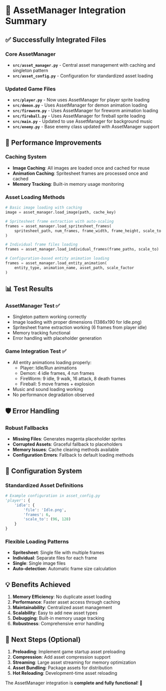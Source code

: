 # 🎨 AssetManager Integration Summary

## ✅ Successfully Integrated Files

### Core AssetManager
- **`src/asset_manager.py`** - Central asset management with caching and singleton pattern
- **`src/asset_config.py`** - Configuration for standardized asset loading

### Updated Game Files
- **`src/player.py`** - Now uses AssetManager for player sprite loading
- **`src/demon.py`** - Uses AssetManager for demon animation loading  
- **`src/fireworm.py`** - Uses AssetManager for fireworm animation loading
- **`src/fireball.py`** - Uses AssetManager for fireball sprite loading
- **`src/main.py`** - Updated to use AssetManager for background music
- **`src/enemy.py`** - Base enemy class updated with AssetManager support

## 🚀 Performance Improvements

### Caching System
- **Image Caching**: All images are loaded once and cached for reuse
- **Animation Caching**: Spritesheet frames are processed once and cached
- **Memory Tracking**: Built-in memory usage monitoring

### Asset Loading Methods
```python
# Basic image loading with caching
image = asset_manager.load_image(path, cache_key)

# Spritesheet frame extraction with auto-scaling
frames = asset_manager.load_spritesheet_frames(
    spritesheet_path, num_frames, frame_width, frame_height, scale_to
)

# Individual frame files loading
frames = asset_manager.load_individual_frames(frame_paths, scale_to)

# Configuration-based entity animation loading
frames = asset_manager.load_entity_animation(
    entity_type, animation_name, asset_path, scale_factor
)
```

## 📊 Test Results

### AssetManager Test ✅
- Singleton pattern working correctly
- Image loading with proper dimensions (1386x190 for Idle.png)
- Spritesheet frame extraction working (6 frames from player idle)
- Memory tracking functional
- Error handling with placeholder generation

### Game Integration Test ✅
- All entity animations loading properly:
  - Player: Idle/Run animations
  - Demon: 4 idle frames, 4 run frames
  - FireWorm: 9 idle, 9 walk, 16 attack, 8 death frames
  - Fireball: 5 move frames + explosion
- Music and sound loading working
- No performance degradation observed

## 🛡️ Error Handling

### Robust Fallbacks
- **Missing Files**: Generates magenta placeholder sprites
- **Corrupted Assets**: Graceful fallback to placeholders
- **Memory Issues**: Cache clearing methods available
- **Configuration Errors**: Fallback to default loading methods

## 🔧 Configuration System

### Standardized Asset Definitions
```python
# Example configuration in asset_config.py
'player': {
    'idle': {
        'file': 'Idle.png',
        'frames': 6,
        'scale_to': (96, 128)
    }
}
```

### Flexible Loading Patterns
- **Spritesheet**: Single file with multiple frames
- **Individual**: Separate files for each frame
- **Single**: Single image files
- **Auto-detection**: Automatic frame size calculation

## 💡 Benefits Achieved

1. **Memory Efficiency**: No duplicate asset loading
2. **Performance**: Faster asset access through caching
3. **Maintainability**: Centralized asset management
4. **Scalability**: Easy to add new asset types
5. **Debugging**: Built-in memory usage tracking
6. **Robustness**: Comprehensive error handling

## 🎯 Next Steps (Optional)

1. **Preloading**: Implement game startup asset preloading
2. **Compression**: Add asset compression support
3. **Streaming**: Large asset streaming for memory optimization
4. **Asset Bundling**: Package assets for distribution
5. **Hot Reloading**: Development-time asset reloading

The AssetManager integration is **complete and fully functional**! 🎉
